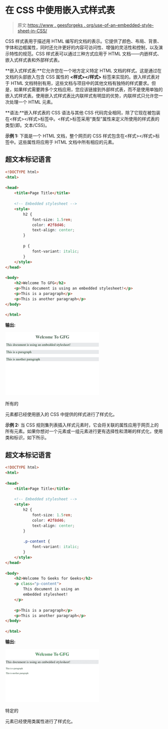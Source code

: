 # 在 CSS 中使用嵌入式样式表

> 原文:[https://www . geesforgeks . org/use-of-an-embedded-style-sheet-in-CSS/](https://www.geeksforgeeks.org/uses-of-an-embedded-style-sheet-in-css/)

CSS 样式表用于描述用 HTML 编写的文档的表示。它提供了颜色、布局、背景、字体和边框属性，同时还允许更好的内容可访问性、增强的灵活性和控制，以及演示特性的规范。CSS 样式表可以通过三种方式应用于 HTML 文档——内嵌样式、嵌入式样式表和外部样式表。

**嵌入式样式表:**它允许您在一个地方定义特定 HTML 文档的样式。这是通过在文档的头部嵌入包含 CSS 属性的 **<样式></样式>** 标签来实现的。嵌入样式表对于 HTML 文档特别有用，这些文档与项目中的其他文档有独特的样式要求。但是，如果样式需要跨多个文档应用，您应该链接到外部样式表，而不是使用单独的嵌入式样式表。使用嵌入式样式表比内联样式有明显的优势，内联样式只允许您一次处理一个 HTML 元素。

**语法:**嵌入样式表的 CSS 语法与其他 CSS 代码完全相同，除了它现在被包装在<样式></样式>标签中。<样式>标签采用“类型”属性来定义所使用的样式表的类型(即。文本/CSS)。

**示例 1:** 下面是一个 HTML 文档，整个网页的 CSS 样式包含在<样式></样式>标签中。这些属性将应用于 HTML 文档中所有相应的元素。

## 超文本标记语言

```html
<!DOCTYPE html>
<html>

<head>
    <title>Page Title</title>

    <!-- Embedded stylesheet -->
    <style>
        h2 {
            font-size: 1.5rem;
            color: #2f8d46;
            text-align: center;
        }

        p {
            font-variant: italic;
        }
    </style>
</head>

<body>
    <h2>Welcome To GFG</h2>
    <p>This document is using an embedded stylesheet!</p>
    <p>This is a paragraph</p>
    <p>This is another paragraph</p>
</body>

</html>
```

**输出:**

![](img/0cbd75ef2e9e00576eefa3e1026e82ba.png)

所有的

元素都已经使用嵌入的 CSS 中提供的样式进行了样式化。

**示例 2:** 当 CSS 规则集列表插入样式元素时，它会将关联的属性应用于网页上的所有元素。如果你想对一个元素或一组元素进行更有选择性和清晰的样式化，使用类和标识，如下所示。

## 超文本标记语言

```html
<!DOCTYPE html>
<html>

<head>
    <title>Page Title</title>

    <!-- Embedded stylesheet -->
    <style>
        h2 {
            font-size: 1.5rem;
            color: #2f8d46;
            text-align: center;
        }

        .p-content {
            font-variant: italic;
        }
    </style>
</head>

<body>
    <h2>Welcome To Geeks for Geeks</h2>
    <p class="p-content">
        This document is using an 
        embedded stylesheet!
    </p>

    <p>This is a paragraph</p>
    <p>This is another paragraph</p>
</body>

</html>
```

**输出:**

![](img/7d47996a2bf4c2a4a7578eb3bcb1e57c.png)

特定的

元素已经使用类属性进行了样式化。
